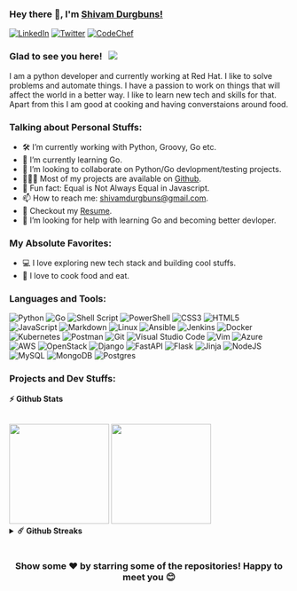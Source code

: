 ### Hey there 👋, I'm [Shivam Durgbuns!](https://github.com/shivamdurgbuns/)

[![LinkedIn](https://img.shields.io/badge/linkedin-%230077B5.svg?style=for-the-badge&logo=linkedin&logoColor=white)](https://linkedin.com/in/shivam-durgbuns)
[![Twitter](https://img.shields.io/badge/Twitter-%231DA1F2.svg?style=for-the-badge&logo=Twitter&logoColor=white)](https://twitter.com/shivamdurgbuns)
[![CodeChef](https://img.shields.io/badge/CodeChef-%23964B00.svg?style=for-the-badge&logo=CodeChef&logoColor=white)](https://www.codechef.com/users/shivamdurgbuns)

### Glad to see you here! &nbsp; ![](https://visitor-badge.glitch.me/badge?page_id=shivamdurgbuns.shivamdurgbuns&style=flat-square&color=0088cc)

I am a python developer and currently working at Red Hat. I like to solve problems and automate things. I have a passion to work on things that will affect the world in a better way. I like to learn new tech and skills for that. Apart from this I am good at cooking and having converstaions around food.

### Talking about Personal Stuffs:

- 🛠 I’m currently working with Python, Groovy, Go etc.
- 🌱 I’m currently learning Go.
- 👯 I’m looking to collaborate on Python/Go devlopment/testing projects.
- 👨🏻‍💻 Most of my projects are available on [Github](https://github.com/shivamdurgbuns).
- 👾 Fun fact: Equal is Not Always Equal in Javascript.
- 📫 How to reach me: shivamdurgbuns@gmail.com.
- 📝 Checkout my [Resume](https://github.com/shivamdurgbuns/shivamdurgbuns/blob/master/resume.pdf).
- 🤔 I’m looking for help with learning Go and becoming better devloper.

### My Absolute Favorites:

- 💻 I love exploring new tech stack and building cool stuffs.
- 🍕 I love to cook food and eat.

### Languages and Tools:

![Python](https://img.shields.io/badge/python-3670A0?style=for-the-badge&logo=python&logoColor=ffdd54)
![Go](https://img.shields.io/badge/go-%2300ADD8.svg?style=for-the-badge&logo=go&logoColor=white)
![Shell Script](https://img.shields.io/badge/shell_script-%23121011.svg?style=for-the-badge&logo=gnu-bash&logoColor=white)
![PowerShell](https://img.shields.io/badge/PowerShell-%235391FE.svg?style=for-the-badge&logo=powershell&logoColor=white)
![CSS3](https://img.shields.io/badge/css3-%231572B6.svg?style=for-the-badge&logo=css3&logoColor=white)
![HTML5](https://img.shields.io/badge/html5-%23E34F26.svg?style=for-the-badge&logo=html5&logoColor=white)
![JavaScript](https://img.shields.io/badge/javascript-%23323330.svg?style=for-the-badge&logo=javascript&logoColor=%23F7DF1E)
![Markdown](https://img.shields.io/badge/markdown-%23000000.svg?style=for-the-badge&logo=markdown&logoColor=white)
![Linux](https://img.shields.io/badge/Linux-FCC624?style=for-the-badge&logo=linux&logoColor=black)
![Ansible](https://img.shields.io/badge/ansible-%231A1918.svg?style=for-the-badge&logo=ansible&logoColor=white)
![Jenkins](https://img.shields.io/badge/jenkins-%232C5263.svg?style=for-the-badge&logo=jenkins&logoColor=white)
![Docker](https://img.shields.io/badge/docker-%230db7ed.svg?style=for-the-badge&logo=docker&logoColor=white)
![Kubernetes](https://img.shields.io/badge/kubernetes-%23326ce5.svg?style=for-the-badge&logo=kubernetes&logoColor=white)
![Postman](https://img.shields.io/badge/Postman-FF6C37?style=for-the-badge&logo=postman&logoColor=white)
![Git](https://img.shields.io/badge/git-%23F05033.svg?style=for-the-badge&logo=git&logoColor=white)
![Visual Studio Code](https://img.shields.io/badge/Visual%20Studio%20Code-0078d7.svg?style=for-the-badge&logo=visual-studio-code&logoColor=white)
![Vim](https://img.shields.io/badge/VIM-%2311AB00.svg?style=for-the-badge&logo=vim&logoColor=white)
![Azure](https://img.shields.io/badge/azure-%230072C6.svg?style=for-the-badge&logo=microsoftazure&logoColor=white)
![AWS](https://img.shields.io/badge/AWS-%23FF9900.svg?style=for-the-badge&logo=amazon-aws&logoColor=white)
![OpenStack](https://img.shields.io/badge/Openstack-%23f01742.svg?style=for-the-badge&logo=openstack&logoColor=white)
![Django](https://img.shields.io/badge/django-%23092E20.svg?style=for-the-badge&logo=django&logoColor=white)
![FastAPI](https://img.shields.io/badge/FastAPI-005571?style=for-the-badge&logo=fastapi)
![Flask](https://img.shields.io/badge/flask-%23000.svg?style=for-the-badge&logo=flask&logoColor=white)
![Jinja](https://img.shields.io/badge/jinja-white.svg?style=for-the-badge&logo=jinja&logoColor=black)
![NodeJS](https://img.shields.io/badge/node.js-6DA55F?style=for-the-badge&logo=node.js&logoColor=white)
![MySQL](https://img.shields.io/badge/mysql-%2300f.svg?style=for-the-badge&logo=mysql&logoColor=white)
![MongoDB](https://img.shields.io/badge/MongoDB-%234ea94b.svg?style=for-the-badge&logo=mongodb&logoColor=white)
![Postgres](https://img.shields.io/badge/postgres-%23316192.svg?style=for-the-badge&logo=postgresql&logoColor=white)

### Projects and Dev Stuffs:

<b>⚡ Github Stats</b>

  <br />
  <img height="180em" src="https://github-readme-stats.vercel.app/api?username=shivamdurgbuns&show_icons=true&hide_border=true&&count_private=true&include_all_commits=true" />
  <img height="180em" src="https://github-readme-stats.vercel.app/api/top-langs/?username=shivamdurgbuns&exclude_repo=KNN-Image-Classification&show_icons=true&hide_border=true&layout=compact&langs_count=8"/>

<details>	
  <summary><b>☄️ Github Streaks</b></summary>

  <br />
  <img height="180em" src="https://github-readme-streak-stats.herokuapp.com/?user=shivamdurgbuns&hide_border=true" />
</details>

#

<div align="center">

### Show some ❤️ by starring some of the repositories! Happy to meet you :blush:

</div>
